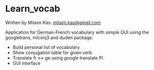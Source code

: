 # Learn_vocab
Written by Milaim Kas: milaim.kas@gmail.com 

Application for German-French vocabulary with simple GUI using the googletrans, mlconj3 and duden package.
- Build personal list of vocabulary
- Show conjugation table for given verb
- Translate fr <-> ge using google translate PI
- GUI interface
